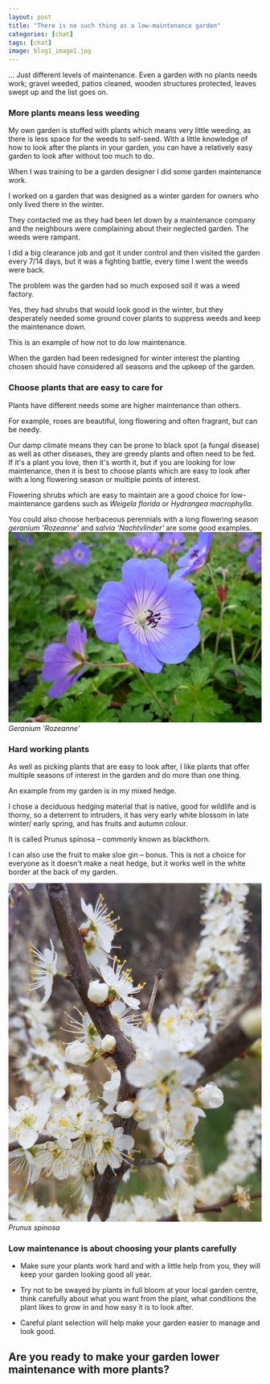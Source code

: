```yaml
---
layout: post
title: "There is no such thing as a low-maintenance garden"
categories: [chat]
tags: [chat]
image: blog1_image1.jpg
---
```

... Just different levels of maintenance. Even a garden with no plants needs work; gravel weeded, patios cleaned, wooden structures protected, leaves swept up and the list goes on.

### More plants means less weeding

My own garden is stuffed with plants which means very little weeding, as there is less space for the weeds to self-seed. 
With a little knowledge of how to look after the plants in your garden, you can have a relatively easy garden to look after without too much to do.

When I was training to be a garden designer I did some garden maintenance work. 

I worked on a garden that was designed as a winter garden for owners who only lived there in the winter. 

They contacted me as they had been let down by a maintenance company and the neighbours were complaining about their neglected garden. 
The weeds were rampant. 

I did a big clearance job and got it under control and then visited the garden every 7/14 days, but it was a fighting battle, every time I went the weeds were back. 

The problem was the garden had so much exposed soil it was a weed factory. 

Yes, they had shrubs that would look good in the winter, but they desperately needed some ground cover plants to suppress weeds and keep the maintenance down. 

This is an example of how not to do low maintenance. 

When the garden had been redesigned for winter interest the planting chosen should have considered all seasons and the upkeep of the garden.

### Choose plants that are easy to care for

Plants have different needs some are higher maintenance than others. 

For example, roses are beautiful, long flowering and often fragrant, but can be needy. 

Our damp climate means they can be prone to black spot (a fungal disease) as well as other diseases, they are greedy plants and often need to be fed. If it's a plant you love, then it's worth it, but if you are looking for low maintenance, then it is best to choose plants which are easy to look after with a long flowering season or multiple points of interest. 

Flowering shrubs which are easy to maintain are a good choice for low-maintenance gardens such as *Weigela florida* or *Hydrangea macrophylla.* 

You could also choose herbaceous perennials with a long flowering season *geranium 'Rozeanne'* and *salvia 'Nachtvlinder'* are some good examples.
![](/assets/img/blog1_image2_geranium_rozeanne.jpg)
*Geranium 'Rozeanne'*

### Hard working plants

As well as picking plants that are easy to look after, I like plants that offer multiple seasons of interest in the garden and do more than one thing.

An example from my garden is in my mixed hedge. 

I chose a deciduous hedging material that is native, good for wildlife and is thorny, so a deterrent to intruders, it has very early white blossom in late winter/ early spring, and has fruits and autumn colour. 

It is called Prunus spinosa – commonly known as blackthorn. 

I can also use the fruit to make sloe gin – bonus. This is not a choice for everyone as it doesn't make a neat hedge, but it works well in the white border at the back of my garden.

![](/assets/img/blog1_image3_prunus_spinosa.jpg)
*Prunus spinosa*

### Low maintenance is about choosing your plants carefully

- Make sure your plants work hard and with a little help from you, they will keep your garden looking good all year. 

- Try not to be swayed by plants in full bloom at your local garden centre, think carefully about what you want from the plant, what conditions the 
plant likes to grow in and how easy it is to look after. 

- Careful plant selection will help make your garden easier to manage and look good.
## Are you ready to make your garden lower maintenance with more plants?
